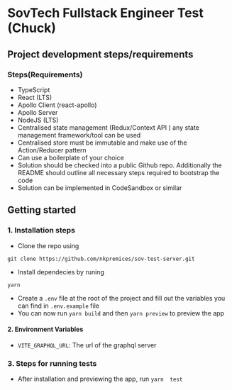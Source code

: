 # SovTech Fullstack Engineer Test (Chuck)

## Project development steps/requirements

### Steps(Requirements)
* TypeScript
* React (LTS)
* Apollo Client (react-apollo)
* Apollo Server
* NodeJS (LTS)
* Centralised state management (Redux/Context API ) any state management framework/tool can be used
* Centralised store must be immutable and make use of the Action/Reducer pattern
* Can use a boilerplate of your choice
* Solution should be checked into a public Github repo. Additionally the README should outline all necessary steps required to bootstrap the code
* Solution can be implemented in CodeSandbox or similar

## Getting started

### 1. Installation steps

* Clone the repo using

```git clone https://github.com/nkpremices/sov-test-server.git```

* Install dependecies by runing

```yarn```

* Create a ```.env``` file at the root of the project and fill out the variables you can find in ```.env.example``` file
* You can now run ```yarn build``` and then ```yarn preview``` to preview the app

#### 2. Environment Variables

* ```VITE_GRAPHQL_URL```: The url of the graphql server

### 3. Steps for running tests

* After installation and previewing the app, run ```yarn  test``` 
